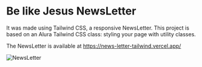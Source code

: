 # Be like Jesus NewsLetter 
It was made using Tailwind CSS, a responsive NewsLetter.
This project is based on an Alura Tailwind CSS class: styling your page with utility classes.

The NewsLetter is available at https://news-letter-tailwind.vercel.app/

![NewsLetter](https://user-images.githubusercontent.com/83920579/167484847-c9e76ba4-f197-45d0-8cdb-d13553aa22e4.png)
